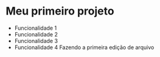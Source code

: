 # Meu primeiro projeto

* Funcionalidade 1
* Funcionalidade 2
* Funcionalidade 3
* Funcionalidade 4
Fazendo a primeira edição de arquivo

